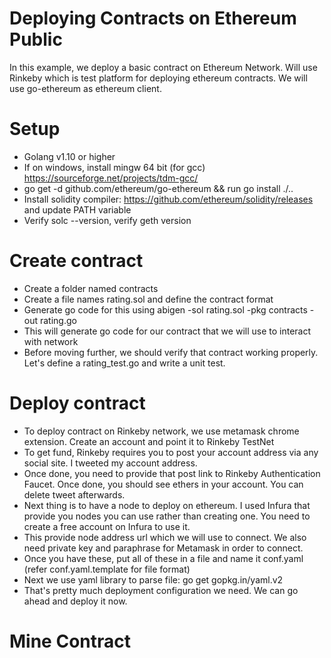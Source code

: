 # Deploying Contracts on Ethereum Public 
In this example, we deploy a basic contract on Ethereum Network. Will use Rinkeby which is test platform for deploying ethereum contracts. We will use
go-ethereum as ethereum client.

# Setup
* Golang v1.10 or higher
* If on windows, install mingw 64 bit (for gcc) https://sourceforge.net/projects/tdm-gcc/
* go get -d github.com/ethereum/go-ethereum && run go install ./..
* Install solidity compiler: https://github.com/ethereum/solidity/releases and update PATH variable
* Verify solc --version, verify geth version

# Create contract
* Create a folder named contracts 
* Create a file names rating.sol and define the contract format 
* Generate go code for this using abigen -sol rating.sol -pkg contracts -out rating.go 
* This will generate go code for our contract that we will use to interact with network 
* Before moving further, we should verify that contract working properly. Let's define a rating_test.go and write a unit test. 
  
# Deploy contract
* To deploy contract on Rinkeby network, we use metamask chrome extension. Create an account and point it to Rinkeby TestNet
* To get fund, Rinkeby requires you to post your account address via any social site. I tweeted my account address.
* Once done, you need to provide that post link to Rinkeby Authentication Faucet. Once done, you should see ethers in your account. You can delete tweet afterwards.
* Next thing is to have a node to deploy on ethereum. I used Infura that provide you nodes you can use rather than creating one. You need to create a free account on Infura to use it.
* This provide node address url which we will use to connect.  We also need private key and paraphrase for Metamask in order to connect.
* Once you have these, put all of these in a file and name it conf.yaml (refer conf.yaml.template for file format)
* Next we use yaml library to parse file: go get gopkg.in/yaml.v2
* That's pretty much deployment configuration we need. We can go ahead and deploy it now.

# Mine Contract


  
  
  
  
